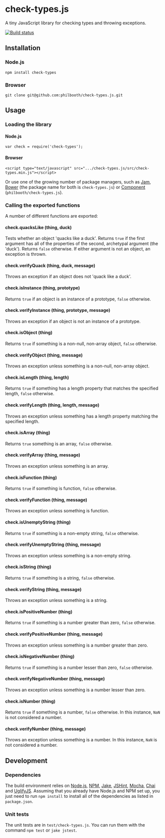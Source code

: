# check-types.js

A tiny JavaScript library for checking types and throwing exceptions.

[![Build status][ci-image]][ci-status]

## Installation

### Node.js

```
npm install check-types
```

### Browser

```
git clone git@github.com:philbooth/check-types.js.git
```

## Usage

### Loading the library

#### Node.js

```
var check = require('check-types');
```

#### Browser

```
<script type="text/javascript" src=".../check-types.js/src/check-types.min.js"></script>
```

Or use one of the growing number of package managers, such as
[Jam][jam],
[Bower][bower]
(the package name for both is `check-types.js`)
or [Component][component] (`philbooth/check-types.js`).

### Calling the exported functions

A number of different functions are exported:

#### check.quacksLike (thing, duck)

Tests whether an object 'quacks like a duck'.
Returns `true`
if the first argument has all of the properties
of the second, archetypal argument (the 'duck').
Returns `false` otherwise.
If either argument is not an object,
an exception is thrown.

#### check.verifyQuack (thing, duck, message)

Throws an exception
if an object does not 'quack like a duck'.

#### check.isInstance (thing, prototype)

Returns `true` if an object is an instance of a prototype,
`false` otherwise.

#### check.verifyInstance (thing, prototype, message)

Throws an exception if an object is not an instance of a prototype.

#### check.isObject (thing)

Returns `true` if something is a non-null, non-array object,
`false` otherwise.

#### check.verifyObject (thing, message)

Throws an exception unless something is a non-null, non-array object.

#### check.isLength (thing, length)

Returns `true` if something has a length property
that matches the specified length,
`false` otherwise.

#### check.verifyLength (thing, length, message)

Throws an exception unless something has a length property
matching the specified length.

#### check.isArray (thing)

Returns `true` something is an array,
`false` otherwise.

#### check.verifyArray (thing, message)

Throws an exception unless something is an array.

#### check.isFunction (thing)

Returns `true` if something is function,
`false` otherwise.

#### check.verifyFunction (thing, message)

Throws an exception unless something is function.

#### check.isUnemptyString (thing)

Returns `true` if something is a non-empty string,
`false` otherwise.

#### check.verifyUnemptyString (thing, message)

Throws an exception unless something is a non-empty string.

#### check.isString (thing)

Returns `true` if something is a string,
`false` otherwise.

#### check.verifyString (thing, message)

Throws an exception unless something is a string.

#### check.isPositiveNumber (thing)

Returns `true` if something is a number
greater than zero,
`false` otherwise.

#### check.verifyPositiveNumber (thing, message)

Throws an exception unless something is a number
greater than zero.

#### check.isNegativeNumber (thing)

Returns `true` if something is a number
lesser than zero,
`false` otherwise.

#### check.verifyNegativeNumber (thing, message)

Throws an exception unless something is a number
lesser than zero.

#### check.isNumber (thing)

Returns `true` if something is a number,
`false` otherwise.
In this instance, `NaN` is not considered a number.

#### check.verifyNumber (thing, message)

Throws an exception unless something is a number.
In this instance, `NaN` is not considered a number.

## Development

### Dependencies

The build environment relies on
[Node.js][node],
[NPM],
[Jake],
[JSHint],
[Mocha],
[Chai] and
[UglifyJS].
Assuming that you already have Node.js and NPM set up,
you just need to run `npm install` to
install all of the dependencies as listed in `package.json`.

### Unit tests

The unit tests are in `test/check-types.js`.
You can run them with the command `npm test` or `jake jstest`.

[ci-image]: https://secure.travis-ci.org/philbooth/check-types.js.png?branch=master
[ci-status]: http://travis-ci.org/#!/philbooth/check-types.js
[jam]: http://jamjs.org/
[bower]: https://github.com/twitter/bower
[component]: https://github.com/component/component
[node]: http://nodejs.org/
[npm]: https://npmjs.org/
[jake]: https://github.com/mde/jake
[jshint]: https://github.com/jshint/node-jshint
[mocha]: http://visionmedia.github.com/mocha
[chai]: http://chaijs.com/
[uglifyjs]: https://github.com/mishoo/UglifyJS

